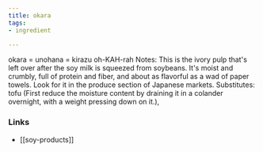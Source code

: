 ```yaml
---
title: okara
tags:
- ingredient

---
```

okara = unohana = kirazu oh-KAH-rah Notes: This is the ivory pulp that's left over after the soy milk is squeezed from soybeans. It's moist and crumbly, full of protein and fiber, and about as flavorful as a wad of paper towels. Look for it in the produce section of Japanese markets. Substitutes: tofu (First reduce the moisture content by draining it in a colander overnight, with a weight pressing down on it.),

### Links

* [[soy-products]]
